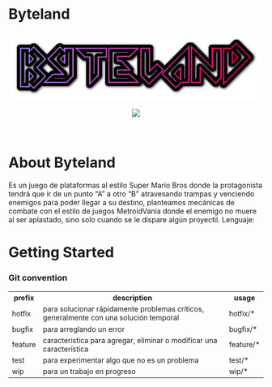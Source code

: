 # Byteland
<p align="center">
    <img src="https://raw.githubusercontent.com/Dnursaurio/Byteland/main/imagenes%20readme/cooltext444523265970856.png" width="500px" />
</p>

<p align="center">
    <img src="https://static.wikia.nocookie.net/infamous/images/c/c3/Neon_District.png/revision/latest?cb=20191129034928">
    
</p>

<br>

# About Byteland
Es un juego de plataformas al estilo Super Mario Bros donde la protagonista tendrá que ir de un punto “A” a otro “B” atravesando trampas y venciendo enemigos para poder llegar a su destino, planteamos mecánicas de combate con el estilo de juegos MetroidVania donde el enemigo no muere al ser aplastado, sino solo cuando se le dispare algún proyectil. 
Lenguaje:



# Getting Started

### Git convention

<table>
  <tr>
    <th>prefix</th>
    <th>description</th>
    <th>usage</th>
  </tr>
  <tr>
    <td>hotfix</td>
    <td>para solucionar rápidamente problemas críticos, generalmente con una solución temporal</td>
    <td>hotfix/*</td>
  </tr>
  <tr>
    <td>bugfix</td>
    <td>para arreglando un error</td>
    <td>bugfix/*</td>
  </tr>
  <tr>
    <td>feature</td>
    <td>caracteristica para agregar, eliminar o modificar una característica</td>
    <td>feature/*</td>
  </tr>
  <tr>
    <td>test</td>
    <td>para experimentar algo que no es un problema</td>
    <td>test/*</td>
  </tr>
  <tr>
    <td>wip</td>
    <td> para un trabajo en progreso</td>
    <td>wip/*</td>
  </tr>
</table>
